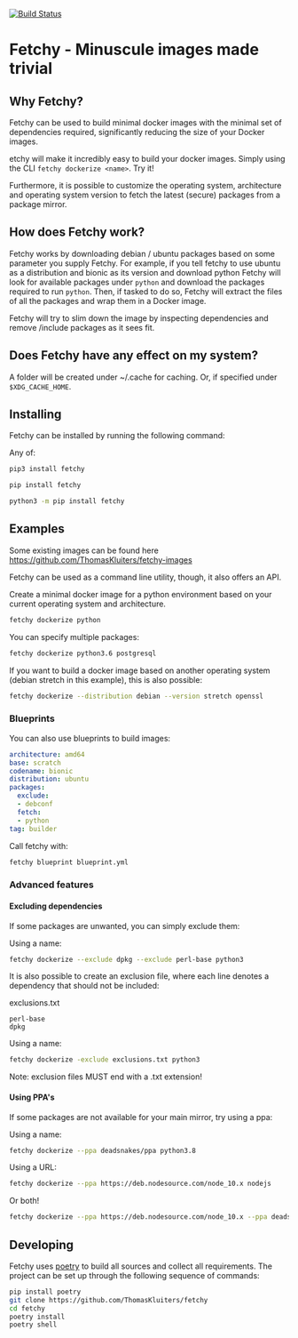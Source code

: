 [![Build Status](https://dev.azure.com/thomaskluiters0922/thomaskluiters/_apis/build/status/ThomasKluiters.fetchy?branchName=master)](https://dev.azure.com/thomaskluiters0922/thomaskluiters/_build/latest?definitionId=1&branchName=master)

# Fetchy - Minuscule images made trivial
  
## Why Fetchy?

Fetchy can be used to build minimal docker images with the minimal set
of dependencies required, significantly reducing the size of your Docker
images.

etchy will make it incredibly easy to build your docker
images. Simply using the CLI `fetchy dockerize <name>`. Try it!

Furthermore, it is possible to customize the operating system,
architecture and operating system version to fetch the latest (secure)
packages from a package mirror.

## How does Fetchy work?

Fetchy works by downloading debian / ubuntu packages based on some
parameter you supply Fetchy. For example, if you tell fetchy to use
ubuntu as a distribution and bionic as its version and download python
Fetchy will look for available packages under `python` and download the
packages required to run `python`. Then, if tasked to do so, Fetchy will
extract the files of all the packages and wrap them in a Docker image.

Fetchy will try to slim down the image by inspecting dependencies and remove
/include packages as it sees fit.

## Does Fetchy have any effect on my system?

A folder will be created under ~/.cache for caching.
Or, if specified under `$XDG_CACHE_HOME`.

## Installing

Fetchy can be installed by running the following command:

Any of:

```bash
pip3 install fetchy
```
```bash
pip install fetchy
```
```bash
python3 -m pip install fetchy
```

## Examples

Some existing images can be found here https://github.com/ThomasKluiters/fetchy-images 

Fetchy can be used as a command line utility, though, it
also offers an API.

Create a minimal docker image for a python environment based
on your current operating system and architecture.

```bash
fetchy dockerize python
```

You can specify multiple packages:

```bash
fetchy dockerize python3.6 postgresql
```

If you want to build a docker image based on another operating
system (debian stretch in this example), this is also possible:

```bash
fetchy dockerize --distribution debian --version stretch openssl
```

### Blueprints

You can also use blueprints to build images:

```yaml
architecture: amd64
base: scratch
codename: bionic
distribution: ubuntu
packages:
  exclude:
  - debconf
  fetch:
  - python
tag: builder
```

Call fetchy with:

```bash
fetchy blueprint blueprint.yml
```

### Advanced features

#### Excluding dependencies

If some packages are unwanted, you can simply exclude them:

Using a name:
```bash
fetchy dockerize --exclude dpkg --exclude perl-base python3
```

It is also possible to create an exclusion file, where each line
denotes a dependency that should not be included:


exclusions.txt
```
perl-base
dpkg
```

Using a name:
```bash
fetchy dockerize -exclude exclusions.txt python3
```

Note: exclusion files MUST end with a .txt extension!

#### Using PPA's

If some packages are not available for your main mirror, try using a ppa:

Using a name:
```bash
fetchy dockerize --ppa deadsnakes/ppa python3.8
```

Using a URL:
```bash
fetchy dockerize --ppa https://deb.nodesource.com/node_10.x nodejs
```

Or both!
```bash
fetchy dockerize --ppa https://deb.nodesource.com/node_10.x --ppa deadsnakes/ppa python3.8 nodejs
```

## Developing

Fetchy uses [poetry](https://github.com/sdispater/poetry) to build all sources and collect all requirements. 
The project can be set up through the following sequence of commands:

```bash
pip install poetry
git clone https://github.com/ThomasKluiters/fetchy
cd fetchy
poetry install
poetry shell
```